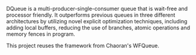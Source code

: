 
DQueue is a multi-producer-single-consumer queue that is wait-free and processor friendly. It outperforms previous queues in three different architectures by utilizing novel explicit optimization techniques, including adding local buffers, reducing the use of branches, atomic operations and memory fences in program.

This project reuses the framework from Chaoran's WFQueue.
